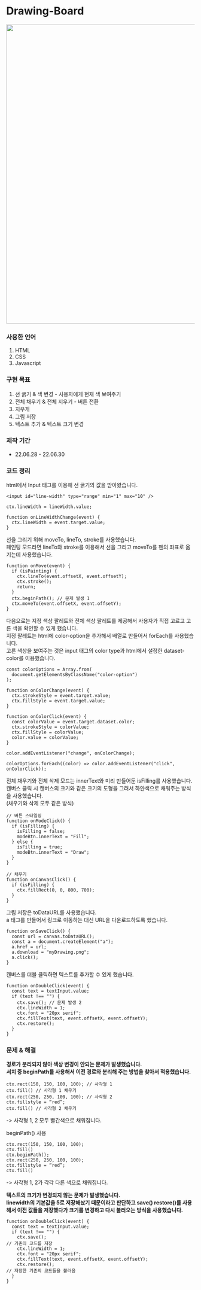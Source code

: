 # Drawing-Board

<img width="800" src="https://user-images.githubusercontent.com/109572328/208141590-b2dabb70-3ba3-4dd7-9ce0-4f5005b954b1.jpeg" />

<h3>사용한 언어</h3>
<ol>
  <li>HTML</li>
  <li>CSS</li>
  <li>Javascript</li>
</ol>

<h3>구현 목표</h3>
<ol>
  <li>선 굵기 & 색 변경 - 사용자에게 현재 색 보여주기</li>
  <li>전체 채우기 & 전체 지우기 - 버튼 전환</li>
  <li>지우개</li>
  <li>그림 저장</li>
  <li>텍스트 추가 & 텍스트 크기 변경</li>
</ol>

<h3>제작 기간</h3>
<ul>
  <li>22.06.28 - 22.06.30</li>
</ul>

<h3>코드 정리</h3>
html에서 Input 태그를 이용해 선 굵기의 값을 받아왔습니다.

```
<input id="line-width" type="range" min="1" max="10" />

ctx.lineWidth = lineWidth.value;

function onLineWidthChange(event) {
  ctx.lineWidth = event.target.value;
}
```

선을 그리기 위해 moveTo, lineTo, stroke를 사용했습니다.<br>
페인팅 모드라면 lineTo와 stroke를 이용해서 선을 그리고 moveTo를 펜의 좌표로 옮기는데 사용했습니다.

```
function onMove(event) {
  if (isPainting) {
    ctx.lineTo(event.offsetX, event.offsetY);
    ctx.stroke();
    return;
  }
  ctx.beginPath(); // 문제 발생 1
  ctx.moveTo(event.offsetX, event.offsetY);
}
```

다음으로는 지정 색상 팔레트와 전체 색상 팔레트를 제공해서 사용자가 직접 고르고 고른 색을 확인할 수 있게 했습니다.<br>
지정 팔레트는 html에 color-option을 추가해서 배열로 만들어서 forEach를 사용했습니다.<br>
고른 색상을 보여주는 것은 input 태그의 color type과 html에서 설정한 dataset-color를 이용했습니다.

```
const colorOptions = Array.from(
  document.getElementsByClassName("color-option")
);

function onColorChange(event) {
  ctx.strokeStyle = event.target.value;
  ctx.fillStyle = event.target.value;
}

function onColorClick(event) {
  const colorValue = event.target.dataset.color;
  ctx.strokeStyle = colorValue;
  ctx.fillStyle = colorValue;
  color.value = colorValue;
}

color.addEventListener("change", onColorChange);

colorOptions.forEach((color) => color.addEventListener("click", onColorClick));
```

전체 채우기와 전체 삭제 모드는 innerText와 미리 만들어둔 isFilling를 사용했습니다.<br>
캔버스 클릭 시 캔버스의 크기와 같은 크기의 도형을 그려서 하얀색으로 채워주는 방식을 사용했습니다.<br>
(채우기와 삭제 모두 같은 방식)

```
// 버튼 스타일링
function onModeClick() {
  if (isFilling) {
    isFilling = false;
    modeBtn.innerText = "Fill";
  } else {
    isFilling = true;
    modeBtn.innerText = "Draw";
  }
}

// 채우기
function onCanvasClick() {
  if (isFilling) {
    ctx.fillRect(0, 0, 800, 700);
  }
}
```

그림 저장은 toDataURL를 사용했습니다.<br>
a 태그를 만들어서 링크로 이동하는 대신 URL을 다운로드하도록 했습니다.

```
function onSaveClick() {
  const url = canvas.toDataURL();
  const a = document.createElement("a");
  a.href = url;
  a.download = "myDrawing.png";
  a.click();
}
```

캔버스를 더블 클릭하면 텍스트를 추가할 수 있게 했습니다.

```
function onDoubleClick(event) {
  const text = textInput.value;
  if (text !== "") {
    ctx.save(); // 문제 발생 2
    ctx.lineWidth = 1;
    ctx.font = "20px serif";
    ctx.fillText(text, event.offsetX, event.offsetY);
    ctx.restore();
  }
}
```

<h3>문제 & 해결</h3>

<b>경로가 분리되지 않아 색상 변경이 안되는 문제가 발생했습니다.<br>
서치 중 beginPath를 사용해서 이전 경로와 분리해 주는 방법을 찾아서 적용했습니다.</b>

```
ctx.rect(150, 150, 100, 100); // 사각형 1
ctx.fill() // 사각형 1 채우기
ctx.rect(250, 250, 100, 100); // 사각형 2
ctx.fillstyle = “red”;
ctx.fill() // 사각형 2 채우기
```
-> 사각형 1, 2 모두 빨간색으로 채워집니다.

beginPath() 사용

```
ctx.rect(150, 150, 100, 100);
ctx.fill()
ctx.beginPath();
ctx.rect(250, 250, 100, 100);
ctx.fillstyle = “red”;
ctx.fill()
```
-> 사각형 1, 2가 각각 다른 색으로 채워집니다.

<b>텍스트의 크기가 변경되지 않는 문제가 발생했습니다.<br>
linewidth의 기본값을 5로 저장해놨기 때문이라고 판단하고
save() restore()를 사용해서 이전 값들을 저장했다가 크기를 변경하고 다시 불러오는 방식을 사용했습니다.</b>

```
function onDoubleClick(event) {
  const text = textInput.value;
  if (text !== "") {
    ctx.save();
// 기존의 코드를 저장
    ctx.lineWidth = 1;
    ctx.font = "20px serif";
    ctx.fillText(text, event.offsetX, event.offsetY);
    ctx.restore();
// 저장한 기존의 코드들을 불러옴
  }
}
```

